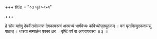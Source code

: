 +++
title = "०३ घृतं पवस्व"

+++

हे सोम यज्ञेषु देववीतमोत्यन्तं देवकामस्त्वं अस्मभ्यं भार्गवेभ्यः कविभ्योघृतमुदकम् । वनं घृतमित्युदकनामसु पाठात् । धारया सम्पातेन पवस्व क्षर । वृष्टिं वर्षं वा आपवापवस्व ॥ ३ ॥